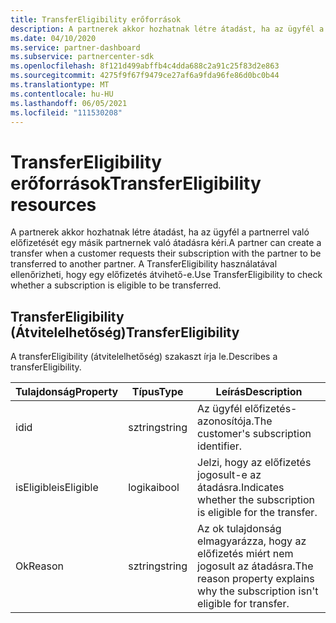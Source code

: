 ```yaml
---
title: TransferEligibility erőforrások
description: A partnerek akkor hozhatnak létre átadást, ha az ügyfél a partnerrel való előfizetését egy másik partnernek való átadásra kéri.
ms.date: 04/10/2020
ms.service: partner-dashboard
ms.subservice: partnercenter-sdk
ms.openlocfilehash: 8f121d499abffb4c4dda688c2a91c25f83d2e863
ms.sourcegitcommit: 4275f9f67f9479ce27af6a9fda96fe86d0bc0b44
ms.translationtype: MT
ms.contentlocale: hu-HU
ms.lasthandoff: 06/05/2021
ms.locfileid: "111530208"
---
```

# <a name="transfereligibility-resources"></a><span data-ttu-id="21a7f-103">TransferEligibility erőforrások</span><span class="sxs-lookup"><span data-stu-id="21a7f-103">TransferEligibility resources</span></span>

<span data-ttu-id="21a7f-104">A partnerek akkor hozhatnak létre átadást, ha az ügyfél a partnerrel való előfizetését egy másik partnernek való átadásra kéri.</span><span class="sxs-lookup"><span data-stu-id="21a7f-104">A partner can create a transfer when a customer requests their subscription with the partner to be transferred to another partner.</span></span> <span data-ttu-id="21a7f-105">A TransferEligibility használatával ellenőrizheti, hogy egy előfizetés átvihető-e.</span><span class="sxs-lookup"><span data-stu-id="21a7f-105">Use TransferEligibility to check whether a subscription is eligible to be transferred.</span></span>

## <a name="transfereligibility"></a><span data-ttu-id="21a7f-106">TransferEligibility (Átvitelelhetőség)</span><span class="sxs-lookup"><span data-stu-id="21a7f-106">TransferEligibility</span></span>

<span data-ttu-id="21a7f-107">A transferEligibility (átvitelelhetőség) szakaszt írja le.</span><span class="sxs-lookup"><span data-stu-id="21a7f-107">Describes a transferEligibility.</span></span>

| <span data-ttu-id="21a7f-108">Tulajdonság</span><span class="sxs-lookup"><span data-stu-id="21a7f-108">Property</span></span>              | <span data-ttu-id="21a7f-109">Típus</span><span class="sxs-lookup"><span data-stu-id="21a7f-109">Type</span></span>             | <span data-ttu-id="21a7f-110">Leírás</span><span class="sxs-lookup"><span data-stu-id="21a7f-110">Description</span></span>                                                                              |
|-----------------------|------------------|------------------------------------------------------------------------------------------|
| <span data-ttu-id="21a7f-111">id</span><span class="sxs-lookup"><span data-stu-id="21a7f-111">id</span></span>                    | <span data-ttu-id="21a7f-112">sztring</span><span class="sxs-lookup"><span data-stu-id="21a7f-112">string</span></span>           | <span data-ttu-id="21a7f-113">Az ügyfél előfizetés-azonosítója.</span><span class="sxs-lookup"><span data-stu-id="21a7f-113">The customer's subscription identifier.</span></span>                                                  |
| <span data-ttu-id="21a7f-114">isEligible</span><span class="sxs-lookup"><span data-stu-id="21a7f-114">isEligible</span></span>            | <span data-ttu-id="21a7f-115">logikai</span><span class="sxs-lookup"><span data-stu-id="21a7f-115">bool</span></span>             | <span data-ttu-id="21a7f-116">Jelzi, hogy az előfizetés jogosult-e az átadásra.</span><span class="sxs-lookup"><span data-stu-id="21a7f-116">Indicates whether the subscription is eligible for the transfer.</span></span>                         |
| <span data-ttu-id="21a7f-117">Ok</span><span class="sxs-lookup"><span data-stu-id="21a7f-117">Reason</span></span>                | <span data-ttu-id="21a7f-118">sztring</span><span class="sxs-lookup"><span data-stu-id="21a7f-118">string</span></span>           | <span data-ttu-id="21a7f-119">Az ok tulajdonság elmagyarázza, hogy az előfizetés miért nem jogosult az átadásra.</span><span class="sxs-lookup"><span data-stu-id="21a7f-119">The reason property explains why the subscription isn't eligible for transfer.</span></span> |